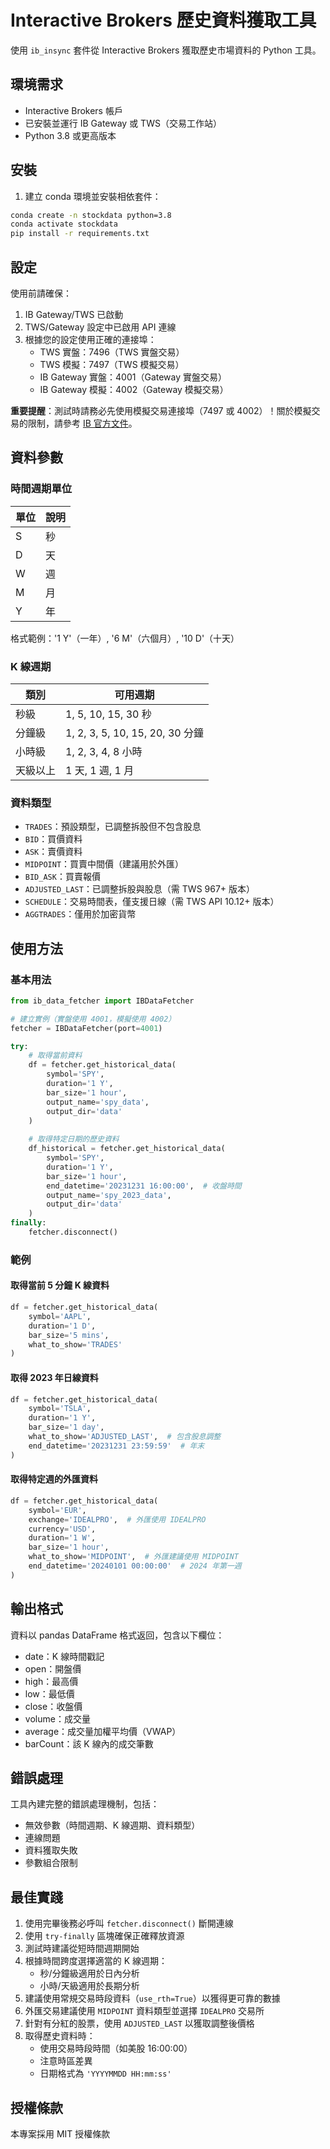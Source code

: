 # Interactive Brokers 歷史資料獲取工具

使用 `ib_insync` 套件從 Interactive Brokers 獲取歷史市場資料的 Python 工具。

## 環境需求

- Interactive Brokers 帳戶  
- 已安裝並運行 IB Gateway 或 TWS（交易工作站）  
- Python 3.8 或更高版本  

## 安裝

1. 建立 conda 環境並安裝相依套件：
```bash
conda create -n stockdata python=3.8
conda activate stockdata
pip install -r requirements.txt
```

## 設定

使用前請確保：
1. IB Gateway/TWS 已啟動  
2. TWS/Gateway 設定中已啟用 API 連線  
3. 根據您的設定使用正確的連接埠：
   - TWS 實盤：7496（TWS 實盤交易）
   - TWS 模擬：7497（TWS 模擬交易）
   - IB Gateway 實盤：4001（Gateway 實盤交易）
   - IB Gateway 模擬：4002（Gateway 模擬交易）

**重要提醒**：測試時請務必先使用模擬交易連接埠（7497 或 4002）！關於模擬交易的限制，請參考 [IB 官方文件](https://www.interactivebrokers.com/campus/ibkr-api-page/twsapi-doc/#paper-trading-limitations)。

## 資料參數

### 時間週期單位
| 單位 | 說明 |
|------|------|
| S | 秒 |
| D | 天 |
| W | 週 |
| M | 月 |
| Y | 年 |

格式範例：'1 Y'（一年）, '6 M'（六個月）, '10 D'（十天）

### K 線週期
| 類別 | 可用週期 |
|------|----------|
| 秒級 | 1, 5, 10, 15, 30 秒 |
| 分鐘級 | 1, 2, 3, 5, 10, 15, 20, 30 分鐘 |
| 小時級 | 1, 2, 3, 4, 8 小時 |
| 天級以上 | 1 天, 1 週, 1 月 |

### 資料類型
- `TRADES`：預設類型，已調整拆股但不包含股息  
- `BID`：買價資料  
- `ASK`：賣價資料  
- `MIDPOINT`：買賣中間價（建議用於外匯）  
- `BID_ASK`：買賣報價  
- `ADJUSTED_LAST`：已調整拆股與股息（需 TWS 967+ 版本）  
- `SCHEDULE`：交易時間表，僅支援日線（需 TWS API 10.12+ 版本）  
- `AGGTRADES`：僅用於加密貨幣  

## 使用方法

### 基本用法

```python
from ib_data_fetcher import IBDataFetcher

# 建立實例（實盤使用 4001，模擬使用 4002）
fetcher = IBDataFetcher(port=4001)

try:
    # 取得當前資料
    df = fetcher.get_historical_data(
        symbol='SPY',
        duration='1 Y',
        bar_size='1 hour',
        output_name='spy_data',
        output_dir='data'
    )
    
    # 取得特定日期的歷史資料
    df_historical = fetcher.get_historical_data(
        symbol='SPY',
        duration='1 Y',
        bar_size='1 hour',
        end_datetime='20231231 16:00:00',  # 收盤時間
        output_name='spy_2023_data',
        output_dir='data'
    )
finally:
    fetcher.disconnect()
```

### 範例

#### 取得當前 5 分鐘 K 線資料
```python
df = fetcher.get_historical_data(
    symbol='AAPL',
    duration='1 D',
    bar_size='5 mins',
    what_to_show='TRADES'
)
```

#### 取得 2023 年日線資料
```python
df = fetcher.get_historical_data(
    symbol='TSLA',
    duration='1 Y',
    bar_size='1 day',
    what_to_show='ADJUSTED_LAST',  # 包含股息調整
    end_datetime='20231231 23:59:59'  # 年末
)
```

#### 取得特定週的外匯資料
```python
df = fetcher.get_historical_data(
    symbol='EUR',
    exchange='IDEALPRO',  # 外匯使用 IDEALPRO
    currency='USD',
    duration='1 W',
    bar_size='1 hour',
    what_to_show='MIDPOINT',  # 外匯建議使用 MIDPOINT
    end_datetime='20240101 00:00:00'  # 2024 年第一週
)
```

## 輸出格式

資料以 pandas DataFrame 格式返回，包含以下欄位：
- date：K 線時間戳記  
- open：開盤價  
- high：最高價  
- low：最低價  
- close：收盤價  
- volume：成交量  
- average：成交量加權平均價（VWAP）  
- barCount：該 K 線內的成交筆數  

## 錯誤處理

工具內建完整的錯誤處理機制，包括：
- 無效參數（時間週期、K 線週期、資料類型）  
- 連線問題  
- 資料獲取失敗  
- 參數組合限制  

## 最佳實踐

1. 使用完畢後務必呼叫 `fetcher.disconnect()` 斷開連線  
2. 使用 `try-finally` 區塊確保正確釋放資源  
3. 測試時建議從短時間週期開始  
4. 根據時間跨度選擇適當的 K 線週期：
   - 秒/分鐘級適用於日內分析  
   - 小時/天級適用於長期分析  
5. 建議使用常規交易時段資料（`use_rth=True`）以獲得更可靠的數據  
6. 外匯交易建議使用 `MIDPOINT` 資料類型並選擇 `IDEALPRO` 交易所  
7. 針對有分紅的股票，使用 `ADJUSTED_LAST` 以獲取調整後價格  
8. 取得歷史資料時：
   - 使用交易時段時間（如美股 16:00:00）  
   - 注意時區差異  
   - 日期格式為 `'YYYYMMDD HH:mm:ss'`  

## 授權條款

本專案採用 MIT 授權條款